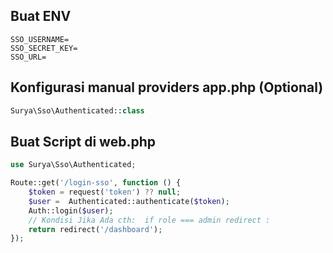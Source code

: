 

## Buat ENV
```env
SSO_USERNAME=
SSO_SECRET_KEY=
SSO_URL=
```

## Konfigurasi manual providers app.php (Optional)
```php
Surya\Sso\Authenticated::class
```

## Buat Script di web.php
```php
use Surya\Sso\Authenticated;

Route::get('/login-sso', function () {
    $token = request('token') ?? null;
    $user =  Authenticated::authenticate($token);
    Auth::login($user);
    // Kondisi Jika Ada cth:  if role === admin redirect :
    return redirect('/dashboard');
});
```

